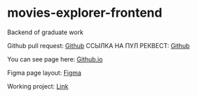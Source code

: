 # movies-explorer-frontend
Backend of graduate work 

Github pull request: [Github](https://github.com/IkraD-E/movies-explorer-frontend/pull/6)
ССЫЛКА НА ПУЛ РЕКВЕСТ: [Github](https://github.com/IkraD-E/movies-explorer-frontend/pull/6)

You can see page here: [Github.io](https://ikrad-e.github.io/movies-explorer-frontend/)

Figma page layout: [Figma](https://www.figma.com/file/xpKorMEFKYQUBJQTveL296/Diploma-(Copy)?type=design&node-id=891-3857&mode=design&t=VcHNQ3XlJaNXkNQI-0)

Working project: [Link](https://ikrad-movies-explorer.nomoredomains.xyz/movies)
